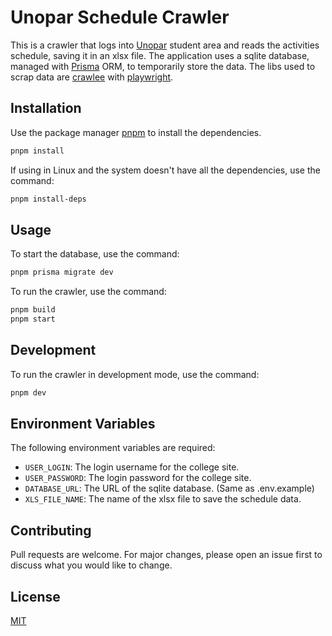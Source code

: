 # Unopar Schedule Crawler

This is a crawler that logs into [Unopar](https://www.unopar.com.br/) student area and reads the activities schedule, saving it in an xlsx file. The application uses a sqlite database, managed with [Prisma](https://www.prisma.io/) ORM, to temporarily store the data. The libs used to scrap data are [crawlee](https://crawlee.dev/) with [playwright](https://playwright.dev/).

## Installation

Use the package manager [pnpm](https://pnpm.js.org/) to install the dependencies.

```bash
pnpm install
```

If using in Linux and the system doesn't have all the dependencies, use the command:

```bash
pnpm install-deps
```

## Usage

To start the database, use the command:

```bash
pnpm prisma migrate dev
```

To run the crawler, use the command:

```bash
pnpm build
pnpm start
```

## Development

To run the crawler in development mode, use the command:

```bash
pnpm dev
```

## Environment Variables

The following environment variables are required:

-   `USER_LOGIN`: The login username for the college site.
-   `USER_PASSWORD`: The login password for the college site.
-   `DATABASE_URL`: The URL of the sqlite database. (Same as .env.example)
-   `XLS_FILE_NAME`: The name of the xlsx file to save the schedule data.

## Contributing

Pull requests are welcome. For major changes, please open an issue first to discuss what you would like to change.

## License

[MIT](https://choosealicense.com/licenses/mit/)

